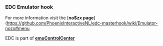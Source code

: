### EDC Emulator hook

For more information visit the [**no$zx page**](https://github.com/PhoenixInteractiveNL/edc-masterhook/wiki/Emulator-nozx#menu

EDC is part of [**emuControlCenter**](https://github.com/PhoenixInteractiveNL/emuControlCenter/wiki)
